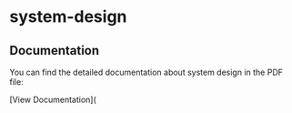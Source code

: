 # system-design

## Documentation

You can find the detailed documentation about system design in the PDF file:

[View Documentation](
